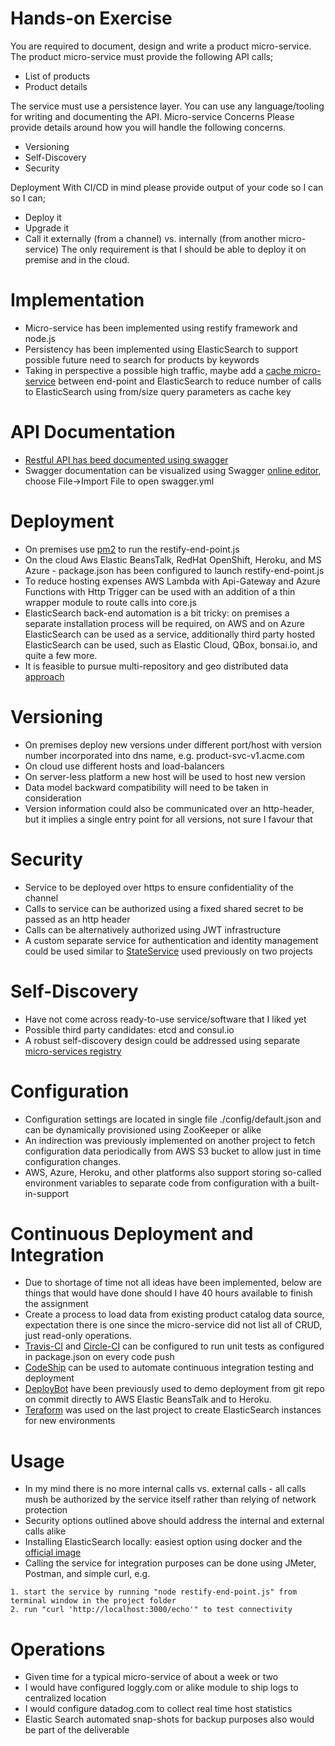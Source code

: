 # Hands-on Exercise #
You are required to document, design and write a product micro-service. The product micro-service must provide the following API calls;
- List of products
- Product details

The service must use a persistence layer. You can use any language/tooling for writing and documenting the API.
Micro-service Concerns
Please provide details around how you will handle the following concerns.
- Versioning
- Self-Discovery
- Security

Deployment
With CI/CD in mind please provide output of your code so I can so I can;
- Deploy it
- Upgrade it
- Call it externally (from a channel) vs. internally (from another micro-service)
The only requirement is that I should be able to deploy it on premise and in the cloud.

# Implementation #

* Micro-service has been implemented using restify framework and node.js
* Persistency has been implemented using ElasticSearch to support possible future need to search for products by keywords
* Taking in perspective a possible high traffic, maybe add a [cache micro-service](https://github.com/vkhazin/CacheService) between end-point and ElasticSearch to reduce number of calls to ElasticSearch using from/size query parameters as cache key

# API Documentation #

* [Restful API has beed documented using swagger](./doc/swagger.yml)
* Swagger documentation can be visualized using Swagger [online editor](http://editor.swagger.io/#/), choose File->Import File to open swagger.yml

# Deployment #

* On premises use [pm2](http://pm2.keymetrics.io/) to run the restify-end-point.js
* On the cloud Aws Elastic BeansTalk, RedHat OpenShift, Heroku, and MS Azure - package.json has been configured to launch restify-end-point.js
* To reduce hosting expenses AWS Lambda with Api-Gateway and Azure Functions with Http Trigger can be used with an addition of a thin wrapper module to route calls into core.js
* ElasticSearch back-end automation is a bit tricky: on premises a separate installation process will be required, on AWS and on Azure ElasticSearch can be used as a service, additionally third party hosted ElasticSearch can be used, such as Elastic Cloud, QBox, bonsai.io, and quite a few more.
* It is feasible to pursue multi-repository and geo distributed data [approach](https://www.linkedin.com/pulse/dude-where-my-data-vlad-khazin?trk=mp-reader-card)

# Versioning #

* On premises deploy new versions under different port/host with version number incorporated into dns name, e.g. product-svc-v1.acme.com
* On cloud use different hosts and load-balancers
* On server-less platform a new host will be used to host new version
* Data model backward compatibility will need to be taken in consideration
* Version information could also be communicated over an http-header, but it implies a single entry point for all versions, not sure I favour that

# Security #

* Service to be deployed over https to ensure confidentiality of the channel
* Calls to service can be authorized using a fixed shared secret to be passed as an http header
* Calls can be alternatively authorized using JWT infrastructure 
* A custom separate service for authentication and identity management could be used similar to [StateService](https://github.com/vkhazin/StateService) used previously on two projects

# Self-Discovery #

* Have not come across ready-to-use service/software that I liked yet
* Possible third party candidates: etcd and consul.io
* A robust self-discovery design could be addressed using separate [micro-services registry](https://www.linkedin.com/pulse/micro-service-registry-vlad-khazin?trk=mp-reader-card)

# Configuration #

* Configuration settings are located in single file ./config/default.json and can be dynamically provisioned using ZooKeeper or alike
* An indirection was previously implemented on another project to fetch configuration data periodically from AWS S3 bucket to allow just in time configuration changes.
* AWS, Azure, Heroku, and other platforms also support storing so-called environment variables to separate code from configuration with a built-in-support

# Continuous Deployment and Integration

* Due to shortage of time not all ideas have been implemented, below are things that would have done should I have 40 hours available to finish the assignment
* Create a process to load data from existing product catalog data source, expectation there is one since the micro-service did not list all of CRUD, just read-only operations. 
* [Travis-CI](https://travis-ci.org/) and [Circle-CI](https://circleci.com/) can be configured to run unit tests as configured in package.json on every code push
* [CodeShip](https://codeship.com/) can be used to automate continuous integration testing and deployment
* [DeployBot](https://deploybot.com/) have been previously used to demo deployment from git repo on commit directly to AWS Elastic BeansTalk and to Heroku.
* [Teraform](https://www.terraform.io/) was used on the last project to create ElasticSearch instances for new environments

# Usage #

* In my mind there is no more internal calls vs. external calls - all calls mush be authorized by the service itself rather than relying of network protection
* Security options outlined above should address the internal and external calls alike
* Installing ElasticSearch locally: easiest option using docker and the [official image](https://hub.docker.com/_/elasticsearch/)
* Calling the service for integration purposes can be done using JMeter, Postman, and simple curl, e.g.
```
1. start the service by running "node restify-end-point.js" from terminal window in the project folder
2. run "curl 'http://localhost:3000/echo'" to test connectivity
```

# Operations #

* Given time for a typical micro-service of about a week or two
* I would have configured loggly.com or alike module to ship logs to centralized location
* I would configure datadog.com to collect real time host statistics
* Elastic Search automated snap-shots for backup purposes also would be part of the deliverable